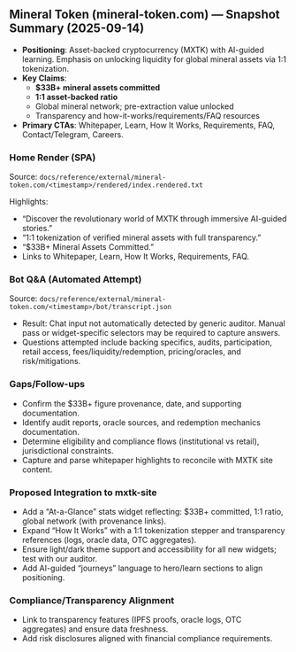 ## Mineral Token (mineral-token.com) — Snapshot Summary (2025-09-14)

- **Positioning**: Asset-backed cryptocurrency (MXTK) with AI-guided learning. Emphasis on unlocking liquidity for global mineral assets via 1:1 tokenization.
- **Key Claims**:
  - **$33B+ mineral assets committed**
  - **1:1 asset-backed ratio**
  - Global mineral network; pre-extraction value unlocked
  - Transparency and how-it-works/requirements/FAQ resources
- **Primary CTAs**: Whitepaper, Learn, How It Works, Requirements, FAQ, Contact/Telegram, Careers.
  
### Home Render (SPA)
Source: `docs/reference/external/mineral-token.com/<timestamp>/rendered/index.rendered.txt`

Highlights:
- “Discover the revolutionary world of MXTK through immersive AI-guided stories.”
- “1:1 tokenization of verified mineral assets with full transparency.”
- “$33B+ Mineral Assets Committed.”
- Links to Whitepaper, Learn, How It Works, Requirements, FAQ.

### Bot Q&A (Automated Attempt)
Source: `docs/reference/external/mineral-token.com/<timestamp>/bot/transcript.json`

- Result: Chat input not automatically detected by generic auditor. Manual pass or widget-specific selectors may be required to capture answers.
- Questions attempted include backing specifics, audits, participation, retail access, fees/liquidity/redemption, pricing/oracles, and risk/mitigations.

### Gaps/Follow-ups
- Confirm the $33B+ figure provenance, date, and supporting documentation.
- Identify audit reports, oracle sources, and redemption mechanics documentation.
- Determine eligibility and compliance flows (institutional vs retail), jurisdictional constraints.
- Capture and parse whitepaper highlights to reconcile with MXTK site content.

### Proposed Integration to mxtk-site
- Add a “At-a-Glance” stats widget reflecting: $33B+ committed, 1:1 ratio, global network (with provenance links).
- Expand “How It Works” with a 1:1 tokenization stepper and transparency references (logs, oracle data, OTC aggregates).
- Ensure light/dark theme support and accessibility for all new widgets; test with our auditor.
- Add AI-guided “journeys” language to hero/learn sections to align positioning.

### Compliance/Transparency Alignment
- Link to transparency features (IPFS proofs, oracle logs, OTC aggregates) and ensure data freshness.
- Add risk disclosures aligned with financial compliance requirements.


